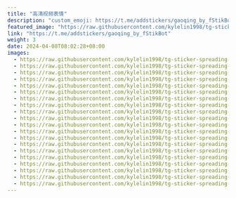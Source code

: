 ```yaml
---
title: "高清视频表情"
description: "custom_emoji: https://t.me/addstickers/gaoqing_by_fStikBot"
featured_image: "https://raw.githubusercontent.com/kylelin1998/tg-sticker-spreading-worldwide-images/main/img/8e1c7895-a4d0-4d6e-8cd0-ee8c5d7db875.jpg"
link: "https://t.me/addstickers/gaoqing_by_fStikBot"
weight: 3
date: 2024-04-08T08:02:28+08:00
images:
  - https://raw.githubusercontent.com/kylelin1998/tg-sticker-spreading-worldwide-images/main/img/8e1c7895-a4d0-4d6e-8cd0-ee8c5d7db875.jpg
  - https://raw.githubusercontent.com/kylelin1998/tg-sticker-spreading-worldwide-images/main/img/033c4948-5849-4dee-97e0-7500d14895c6.jpg
  - https://raw.githubusercontent.com/kylelin1998/tg-sticker-spreading-worldwide-images/main/img/d2f3127b-2a66-4280-b44c-7dbb8bca609f.jpg
  - https://raw.githubusercontent.com/kylelin1998/tg-sticker-spreading-worldwide-images/main/img/1c8c32d1-ccc1-4f6a-a36d-dad893aea322.jpg
  - https://raw.githubusercontent.com/kylelin1998/tg-sticker-spreading-worldwide-images/main/img/24a5185e-67a9-4e0d-94f5-efea47304083.jpg
  - https://raw.githubusercontent.com/kylelin1998/tg-sticker-spreading-worldwide-images/main/img/d004254e-01c0-4b6c-b181-ffa51323a0cd.jpg
  - https://raw.githubusercontent.com/kylelin1998/tg-sticker-spreading-worldwide-images/main/img/4059348e-e802-403c-81d8-0482203bf30b.jpg
  - https://raw.githubusercontent.com/kylelin1998/tg-sticker-spreading-worldwide-images/main/img/8fdfee7d-250c-412d-973c-6feb4b2a54d6.jpg
  - https://raw.githubusercontent.com/kylelin1998/tg-sticker-spreading-worldwide-images/main/img/67e24e60-65b8-4276-9f36-ce71f2a12cb7.jpg
  - https://raw.githubusercontent.com/kylelin1998/tg-sticker-spreading-worldwide-images/main/img/29a8bd04-df5f-4f8a-bd6c-4db96d8e2cf0.jpg
  - https://raw.githubusercontent.com/kylelin1998/tg-sticker-spreading-worldwide-images/main/img/5613d0c6-65af-4038-8e2b-99cba412ecb3.jpg
  - https://raw.githubusercontent.com/kylelin1998/tg-sticker-spreading-worldwide-images/main/img/c599ba01-1f6b-4256-a740-58d07f86a364.jpg
  - https://raw.githubusercontent.com/kylelin1998/tg-sticker-spreading-worldwide-images/main/img/210679da-be36-4f20-ad58-8ef8b1618bc1.jpg
  - https://raw.githubusercontent.com/kylelin1998/tg-sticker-spreading-worldwide-images/main/img/f33ff417-21c7-43ae-9549-9ab35eefcb33.jpg
  - https://raw.githubusercontent.com/kylelin1998/tg-sticker-spreading-worldwide-images/main/img/34fb4aaa-f70a-4f12-aa23-6cb3c4b953d5.jpg
  - https://raw.githubusercontent.com/kylelin1998/tg-sticker-spreading-worldwide-images/main/img/1ee87467-d773-4b41-b674-57fec545ee14.jpg
  - https://raw.githubusercontent.com/kylelin1998/tg-sticker-spreading-worldwide-images/main/img/64fc2fab-950a-4d6c-a8a2-af057adefaa7.jpg
  - https://raw.githubusercontent.com/kylelin1998/tg-sticker-spreading-worldwide-images/main/img/cee59630-46e0-45e5-a62c-ef563d6a99a8.jpg
  - https://raw.githubusercontent.com/kylelin1998/tg-sticker-spreading-worldwide-images/main/img/cf4e3c1e-b481-49b9-9a45-c6c951b586f2.jpg
  - https://raw.githubusercontent.com/kylelin1998/tg-sticker-spreading-worldwide-images/main/img/e0d8790e-c406-4c8d-956a-70063a6d66b0.jpg
---
```

